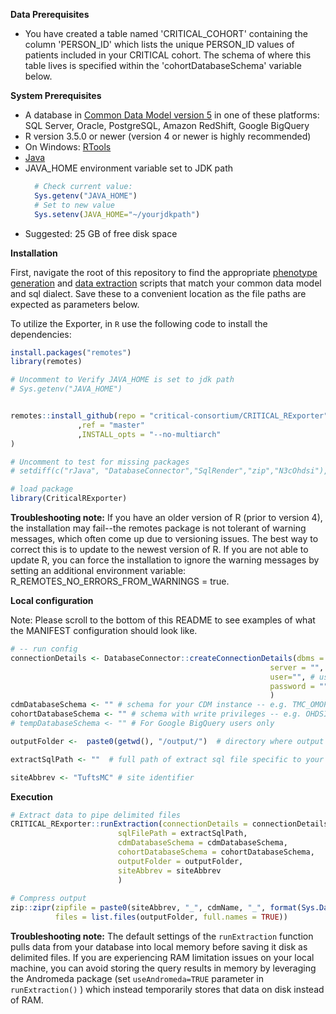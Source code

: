 <!-----
NEW: Your output is on the clipboard!

NEW: Check the "Supress top comment" to remove this info from the output.

Conversion time: 0.423 seconds.


Using this Markdown file:

1. Paste this output into your source file.
2. See the notes and action items below regarding this conversion run.
3. Check the rendered output (headings, lists, code blocks, tables) for proper
   formatting and use a linkchecker before you publish this page.

Conversion notes:

* Docs to Markdown version 1.0?23
* Tue May 12 2020 10:08:49 GMT-0700 (PDT)
* Source doc: Untitled document
----->

**Data Prerequisites**

- You have created a table named 'CRITICAL_COHORT' containing the column 'PERSON_ID' which lists the unique PERSON_ID values of patients included in your CRITICAL cohort. The schema of where this table lives is specified within the 'cohortDatabaseSchema' variable below.



**System Prerequisites**

- A database in [Common Data Model version 5](https://github.com/OHDSI/CommonDataModel) in one of these platforms: SQL Server, Oracle, PostgreSQL, Amazon RedShift, Google BigQuery 
- R version 3.5.0 or newer (version 4 or newer is highly recommended)
- On Windows: [RTools](http://cran.r-project.org/bin/windows/Rtools/)
- [Java](http://java.com)
- JAVA_HOME environment variable set to JDK path
  ```r
    # Check current value: 
    Sys.getenv("JAVA_HOME")
    # Set to new value
    Sys.setenv(JAVA_HOME="~/yourjdkpath")
  ```
- Suggested: 25 GB of free disk space

**Installation**

First, navigate the root of this repository to find the appropriate [phenotype generation](https://github.com/National-COVID-Cohort-Collaborative/Phenotype_Data_Acquisition/tree/master/PhenotypeScripts) and [data extraction](https://github.com/National-COVID-Cohort-Collaborative/Phenotype_Data_Acquisition/tree/master/ExtractScripts) scripts that match your common data model and sql dialect. Save these to a convenient location as the file paths are expected as parameters below. 

To utilize the Exporter, in `R` use the following code to install the dependencies:
```r
install.packages("remotes")
library(remotes)

# Uncomment to Verify JAVA_HOME is set to jdk path
# Sys.getenv("JAVA_HOME")


remotes::install_github(repo = "critical-consortium/CRITICAL_RExporter"
               ,ref = "master"
               ,INSTALL_opts = "--no-multiarch"
)

# Uncomment to test for missing packages
# setdiff(c("rJava", "DatabaseConnector","SqlRender","zip","N3cOhdsi"), rownames(installed.packages()))

# load package
library(CriticalRExporter)
```
**Troubleshooting note:** If you have an older version of R (prior to version 4), the installation may fail--the remotes package is not tolerant of warning messages, which often come up due to versioning issues. The best way to correct this is to update to the newest version of R. If you are not able to update R, you can force the installation to ignore the warning messages by setting an additional environment variable: R_REMOTES_NO_ERRORS_FROM_WARNINGS = true. 

**Local configuration**

Note: Please scroll to the bottom of this README to see examples of what the MANIFEST configuration should look like.

```r
# -- run config
connectionDetails <- DatabaseConnector::createConnectionDetails(dbms = "sql server",  # options: oracle, postgressql, redshift, sql server, pdw, netezza, bigquery, sqlite
                                                          server = "", # name of the server
                                                          user="", # username to access server
                                                          password = "" #password for that user
                                                          )
cdmDatabaseSchema <- "" # schema for your CDM instance -- e.g. TMC_OMOP.dbo
cohortDatabaseSchema <- "" # schema with write privileges -- e.g. OHDSI.dbo
# tempDatabaseSchema <- "" # For Google BigQuery users only

outputFolder <-  paste0(getwd(), "/output/")  # directory where output will be stored. default provided

extractSqlPath <- ""  # full path of extract sql file specific to your flavor of SQL, found within the 'ExtractScripts/' directory of this repository. (e.g. .../CRITICAL_RExporter/ExtractScripts/CRITICAL_extract_mssql.sql)

siteAbbrev <- "TuftsMC" # site identifier
```
**Execution**
```r
# Extract data to pipe delimited files
CRITICAL_RExporter::runExtraction(connectionDetails = connectionDetails,
                        sqlFilePath = extractSqlPath,
                        cdmDatabaseSchema = cdmDatabaseSchema,
                        cohortDatabaseSchema = cohortDatabaseSchema,
                        outputFolder = outputFolder,
                        siteAbbrev = siteAbbrev
                        )
   
# Compress output
zip::zipr(zipfile = paste0(siteAbbrev, "_", cdmName, "_", format(Sys.Date(),"%Y%m%d"),".zip"),
          files = list.files(outputFolder, full.names = TRUE))


```
**Troubleshooting note:** The default settings of the `runExtraction` function pulls data from your database into local memory before saving it disk as delimited files. If you are experiencing RAM limitation issues on your local machine, you can avoid storing the query results in memory by leveraging the Andromeda package (set `useAndromeda=TRUE` parameter in `runExtraction()` ) which instead temporarily stores that data on disk instead of RAM.


